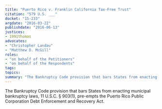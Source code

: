 ```yaml
---
title: "Puerto Rico v. Franklin California Tax-Free Trust"
citation: "579 U.S. ___"
docket: "15-233"
argdate: "2016-03-22"
publishdate: "2016-06-13"
justices:
- 1991thomas
advocates:
- "Christopher Landau"
- "Matthew D. McGill"
roles:
- "on behalf of the Petitioners"
- "on behalf of the Respondents"
tags:
topics:
summary: "The Bankruptcy Code provision that bars States from enacting municipal bankruptcy laws, 11 U.S.C. § 903(1), pre-empts the Puerto Rico Public Corporation Debt Enforcement and Recovery Act."
---
```

The Bankruptcy Code provision that bars States from enacting municipal bankruptcy laws, 11 U.S.C. § 903(1), pre-empts the Puerto Rico Public Corporation Debt Enforcement and Recovery Act.

